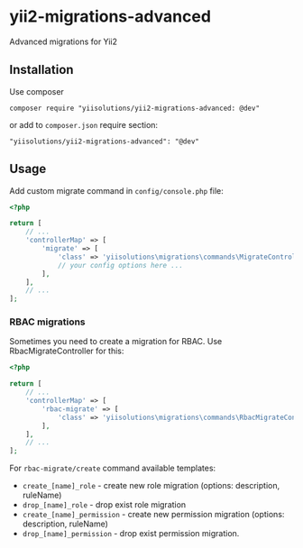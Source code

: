 # yii2-migrations-advanced

Advanced migrations for Yii2

## Installation

Use composer 

```
composer require "yiisolutions/yii2-migrations-advanced: @dev"
```

or add to `composer.json` require section:

```
"yiisolutions/yii2-migrations-advanced": "@dev"
```

## Usage

Add custom migrate command in `config/console.php` file:

```php
<?php

return [
    // ...
    'controllerMap' => [
        'migrate' => [
            'class' => 'yiisolutions\migrations\commands\MigrateController',
            // your config options here ...
        ],
    ],
    // ...
];

```

### RBAC migrations

Sometimes you need to create a migration for RBAC. Use RbacMigrateController for this:
  
```php
<?php

return [
    // ...
    'controllerMap' => [
        'rbac-migrate' => [
            'class' => 'yiisolutions\migrations\commands\RbacMigrateController',
        ],    
    ],
    // ...
];
```

For `rbac-migrate/create` command available templates:

* `create_[name]_role` - create new role migration (options: description, ruleName)
* `drop_[name]_role` - drop exist role migration
* `create_[name]_permission` - create new permission migration (options: description, ruleName)
* `drop_[name]_permission` - drop exist permission migration.

